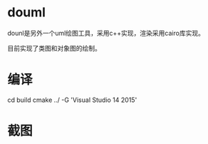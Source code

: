 # douml
dounl是另外一个uml绘图工具，采用c++实现，渲染采用cairo库实现。

目前实现了类图和对象图的绘制。

# 编译
cd build
cmake ../ -G 'Visual Studio 14 2015'

# 截图
